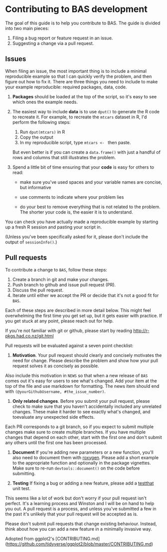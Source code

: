 # Contributing to BAS development

The goal of this guide is to help you contribute to BAS. The guide is divided into two main pieces:

1. Filing a bug report or feature request in an issue.
1. Suggesting a change via a pull request.

## Issues

When filing an issue, the most important thing is to include a minimal reproducible example so that I can quickly verify the problem, and then figure out how to fix it. There are three things you need to include to make your example reproducible: required packages, data, code.

1.  **Packages** should be loaded at the top of the script, 
so it's easy to see which ones the example needs.

1.  The easiest way to include **data** is to use `dput()` to generate the R code
    to recreate it. For example, to recreate the `mtcars` dataset in R,
    I'd perform the following steps:

       1. Run `dput(mtcars)` in R
       2. Copy the output
       3. In my reproducible script, type `mtcars <- ` then paste.

    But even better is if you can create a `data.frame()` with just a handful
    of rows and columns that still illustrates the problem.

1.  Spend a little bit of time ensuring that your **code** is easy for others to
    read:

    * make sure you've used spaces and your variable names are concise, but
      informative

    * use comments to indicate where your problem lies

    * do your best to remove everything that is not related to the problem.
     The shorter your code is, the easier it is to understand.

You can check you have actually made a reproducible example by starting up a fresh R session and pasting your script in.

(Unless you've been specifically asked for it, please don't include the output of `sessionInfo()`.)



## Pull requests

To contribute a change to `BAS`, follow these steps:

1. Create a branch in git and make your changes.
1. Push branch to github and issue pull request (PR).
1. Discuss the pull request.
1. Iterate until either we accept the PR or decide that it's not
   a good fit for `BAS`.

Each of these steps are described in more detail below. This might feel overwhelming the first time you get set up, but it gets easier with practice. If you get stuck at any point, please reach out for help.

If you're not familiar with git or github, please start by reading <http://r-pkgs.had.co.nz/git.html>


Pull requests will be evaluated against a seven point checklist:

1.  __Motivation__. Your pull request should clearly and concisely
motivates the need for change. Please describe the problem and show
how your pull request solves it as concisely as possible.

Also include this motivation in `NEWS` so that when a new release of
`BAS` comes out it's easy for users to see what's changed. Add your
item at the top of the file and use markdown for formatting. The
news item should end with `(@yourGithubUsername, #the_issue_number)`.

1.  __Only related changes__. Before you submit your pull request,
please check to make sure that you haven't accidentally included any
unrelated  changes. These make it harder to see exactly what's changed,
and toevaluate any unexpected side effects.

  Each PR corresponds to a git branch, so if you expect to submit
  multiple changes make sure to create multiple branches. If you have
  multiple changes that depend on each other, start with the first one
  and don't submit any others until the first one has been processed.


1.  __Document__ If you're adding new parameters or a new function,
you'll also need to document them with [roxygen](https://github.com/klutometis/roxygen).   Please add a short
example to the appropriate function and optionally in the package vignettes. Make sure to re-run `devtools::document()` on the code before submitting.


1.  __Testing__ If fixing a bug or adding a new feature, please add a [testthat](https://github.com/hadley/testthat) unit test.



This seems like a lot of work but don't worry if your pull request isn't perfect. It's a learning process and Winston and I will be on hand to help you out. A pull request is a process, and unless you've submitted a few in the past it's unlikely that your pull request will be accepted as is.

Please don't submit pull requests that change existing behaviour. Instead, think about how you can add a new feature in a minimally invasive way.

Adopted from ggplot2's [CONTRIBUTING.md]  (https://github.com/tidyverse/ggplot2/blob/master/CONTRIBUTING.md)
